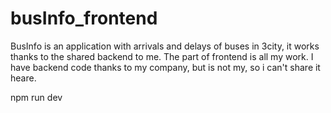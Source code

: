 # busInfo_frontend

BusInfo is an application with arrivals and delays of buses in 3city, it works thanks to the shared backend to me.
The part of frontend is all my work.
I have backend code thanks to my company, but is not my, so i can't share it heare.

npm run dev
